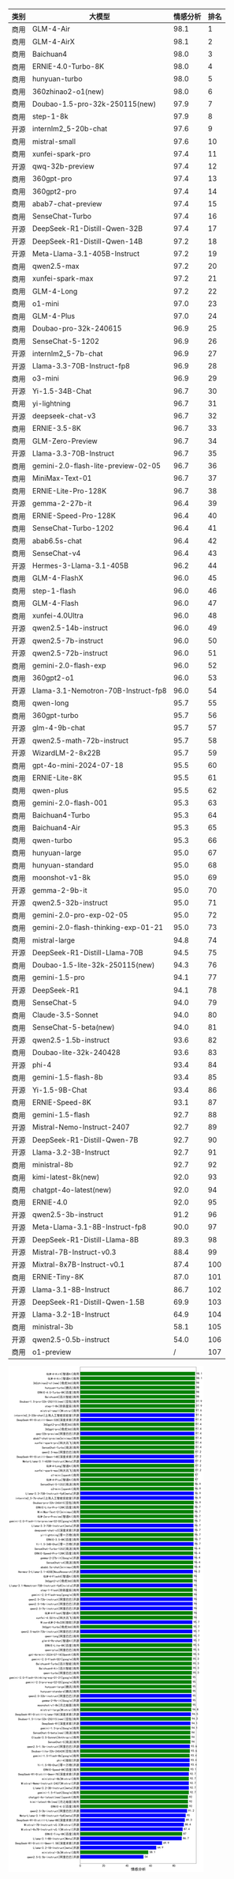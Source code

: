 
| 类别 | 大模型                         | 情感分析 | 排名 |
|-----|------------------------------|---------|----|
|商用|GLM-4-Air|98.1|1|
|商用|GLM-4-AirX|98.1|2|
|商用|Baichuan4|98.0|3|
|商用|ERNIE-4.0-Turbo-8K|98.0|4|
|商用|hunyuan-turbo|98.0|5|
|商用|360zhinao2-o1(new)|98.0|6|
|商用|Doubao-1.5-pro-32k-250115(new)|97.9|7|
|商用|step-1-8k|97.9|8|
|开源|internlm2_5-20b-chat|97.6|9|
|商用|mistral-small|97.6|10|
|商用|xunfei-spark-pro|97.4|11|
|开源|qwq-32b-preview|97.4|12|
|商用|360gpt-pro|97.4|13|
|商用|360gpt2-pro|97.4|14|
|商用|abab7-chat-preview|97.4|15|
|商用|SenseChat-Turbo|97.4|16|
|开源|DeepSeek-R1-Distill-Qwen-32B|97.4|17|
|开源|DeepSeek-R1-Distill-Qwen-14B|97.2|18|
|开源|Meta-Llama-3.1-405B-Instruct|97.2|19|
|商用|qwen2.5-max|97.2|20|
|商用|xunfei-spark-max|97.2|21|
|商用|GLM-4-Long|97.2|22|
|商用|o1-mini|97.0|23|
|商用|GLM-4-Plus|97.0|24|
|商用|Doubao-pro-32k-240615|96.9|25|
|商用|SenseChat-5-1202|96.9|26|
|开源|internlm2_5-7b-chat|96.9|27|
|开源|Llama-3.3-70B-Instruct-fp8|96.9|28|
|商用|o3-mini|96.9|29|
|开源|Yi-1.5-34B-Chat|96.7|30|
|商用|yi-lightning|96.7|31|
|开源|deepseek-chat-v3|96.7|32|
|商用|ERNIE-3.5-8K|96.7|33|
|商用|GLM-Zero-Preview|96.7|34|
|开源|Llama-3.3-70B-Instruct|96.7|35|
|商用|gemini-2.0-flash-lite-preview-02-05|96.7|36|
|商用|MiniMax-Text-01|96.7|37|
|商用|ERNIE-Lite-Pro-128K|96.7|38|
|开源|gemma-2-27b-it|96.4|39|
|商用|ERNIE-Speed-Pro-128K|96.4|40|
|商用|SenseChat-Turbo-1202|96.4|41|
|商用|abab6.5s-chat|96.4|42|
|商用|SenseChat-v4|96.4|43|
|开源|Hermes-3-Llama-3.1-405B|96.2|44|
|商用|GLM-4-FlashX|96.0|45|
|商用|step-1-flash|96.0|46|
|商用|GLM-4-Flash|96.0|47|
|商用|xunfei-4.0Ultra|96.0|48|
|开源|qwen2.5-14b-instruct|96.0|49|
|开源|qwen2.5-7b-instruct|96.0|50|
|开源|qwen2.5-72b-instruct|96.0|51|
|商用|gemini-2.0-flash-exp|96.0|52|
|商用|360gpt2-o1|96.0|53|
|开源|Llama-3.1-Nemotron-70B-Instruct-fp8|96.0|54|
|商用|qwen-long|95.7|55|
|商用|360gpt-turbo|95.7|56|
|开源|glm-4-9b-chat|95.7|57|
|开源|qwen2.5-math-72b-instruct|95.7|58|
|开源|WizardLM-2-8x22B|95.7|59|
|商用|gpt-4o-mini-2024-07-18|95.5|60|
|商用|ERNIE-Lite-8K|95.5|61|
|商用|qwen-plus|95.5|62|
|商用|gemini-2.0-flash-001|95.3|63|
|商用|Baichuan4-Turbo|95.3|64|
|商用|Baichuan4-Air|95.3|65|
|商用|qwen-turbo|95.3|66|
|商用|hunyuan-large|95.0|67|
|商用|hunyuan-standard|95.0|68|
|商用|moonshot-v1-8k|95.0|69|
|开源|gemma-2-9b-it|95.0|70|
|开源|qwen2.5-32b-instruct|95.0|71|
|商用|gemini-2.0-pro-exp-02-05|95.0|72|
|商用|gemini-2.0-flash-thinking-exp-01-21|95.0|73|
|商用|mistral-large|94.8|74|
|开源|DeepSeek-R1-Distill-Llama-70B|94.5|75|
|商用|Doubao-1.5-lite-32k-250115(new)|94.3|76|
|商用|gemini-1.5-pro|94.1|77|
|开源|DeepSeek-R1|94.1|78|
|商用|SenseChat-5|94.0|79|
|商用|Claude-3.5-Sonnet|94.0|80|
|商用|SenseChat-5-beta(new)|94.0|81|
|开源|qwen2.5-1.5b-instruct|93.6|82|
|商用|Doubao-lite-32k-240428|93.6|83|
|开源|phi-4|93.4|84|
|商用|gemini-1.5-flash-8b|93.4|85|
|开源|Yi-1.5-9B-Chat|93.4|86|
|商用|ERNIE-Speed-8K|93.1|87|
|商用|gemini-1.5-flash|92.7|88|
|开源|Mistral-Nemo-Instruct-2407|92.7|89|
|开源|DeepSeek-R1-Distill-Qwen-7B|92.7|90|
|开源|Llama-3.2-3B-Instruct|92.7|91|
|商用|ministral-8b|92.7|92|
|商用|kimi-latest-8k(new)|92.0|93|
|商用|chatgpt-4o-latest(new)|92.0|94|
|商用|ERNIE-4.0|92.0|95|
|开源|qwen2.5-3b-instruct|91.2|96|
|开源|Meta-Llama-3.1-8B-Instruct-fp8|90.0|97|
|开源|DeepSeek-R1-Distill-Llama-8B|89.3|98|
|开源|Mistral-7B-Instruct-v0.3|88.4|99|
|开源|Mixtral-8x7B-Instruct-v0.1|87.4|100|
|商用|ERNIE-Tiny-8K|87.0|101|
|开源|Llama-3.1-8B-Instruct|86.7|102|
|开源|DeepSeek-R1-Distill-Qwen-1.5B|69.9|103|
|开源|Llama-3.2-1B-Instruct|64.9|104|
|商用|ministral-3b|58.1|105|
|开源|qwen2.5-0.5b-instruct|54.0|106|
|商用|o1-preview|/|107|


![lin](../pic/sentiment.png)
